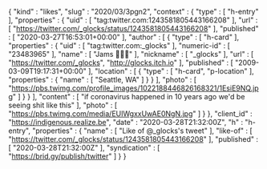 {
  "kind" : "likes",
  "slug" : "2020/03/3pgn2",
  "context" : {
    "type" : [ "h-entry" ],
    "properties" : {
      "uid" : [ "tag:twitter.com:1243581805443166208" ],
      "url" : [ "https://twitter.com/_glocks/status/1243581805443166208" ],
      "published" : [ "2020-03-27T16:53:01+00:00" ],
      "author" : [ {
        "type" : [ "h-card" ],
        "properties" : {
          "uid" : [ "tag:twitter.com:_glocks" ],
          "numeric-id" : [ "23483965" ],
          "name" : [ "Jams 🍓🍇🥝" ],
          "nickname" : [ "_glocks" ],
          "url" : [ "https://twitter.com/_glocks", "http://glocks.itch.io" ],
          "published" : [ "2009-03-09T19:17:31+00:00" ],
          "location" : [ {
            "type" : [ "h-card", "p-location" ],
            "properties" : {
              "name" : [ "Seattle, WA" ]
            }
          } ],
          "photo" : [ "https://pbs.twimg.com/profile_images/1022188446826168321/1EsiE9NQ.jpg" ]
        }
      } ],
      "content" : [ "if coronavirus happened in 10 years ago we'd be seeing shit like this" ],
      "photo" : [ "https://pbs.twimg.com/media/EUIWgxxUwAE0NgN.jpg" ]
    }
  },
  "client_id" : "https://indigenous.realize.be",
  "date" : "2020-03-28T21:32:00Z",
  "h" : "h-entry",
  "properties" : {
    "name" : [ "Like of @_glocks's tweet" ],
    "like-of" : [ "https://twitter.com/_glocks/status/1243581805443166208" ],
    "published" : [ "2020-03-28T21:32:00Z" ],
    "syndication" : [ "https://brid.gy/publish/twitter" ]
  }
}
